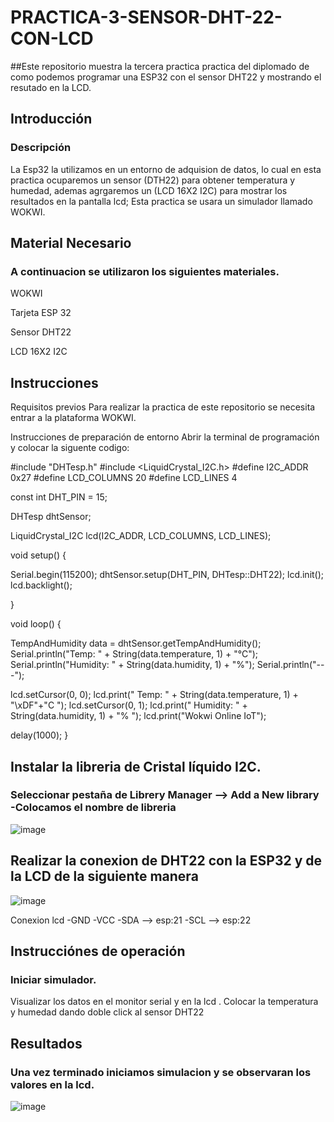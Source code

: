 # PRACTICA-3-SENSOR-DHT-22-CON-LCD

##Este repositorio muestra la tercera practica practica del diplomado de como podemos programar una ESP32 con el sensor DHT22 y mostrando el resutado en la LCD.

## Introducción
### Descripción
La Esp32 la utilizamos en un entorno de adquision de datos, lo cual en esta practica ocuparemos un sensor (DTH22) para obtener temperatura y humedad, ademas agrgaremos un (LCD 16X2 I2C) para mostrar los resultados en la pantalla lcd; Esta practica se usara un simulador llamado WOKWI.

## Material Necesario
### A continuacion se utilizaron los siguientes materiales.

WOKWI


Tarjeta ESP 32

Sensor DHT22

LCD 16X2 I2C

## Instrucciones

Requisitos previos
Para realizar la practica de este repositorio se necesita entrar a la plataforma WOKWI.

Instrucciones de preparación de entorno
Abrir la terminal de programación y colocar la siguente codigo:

#include "DHTesp.h"
#include <LiquidCrystal_I2C.h>
#define I2C_ADDR    0x27
#define LCD_COLUMNS 20
#define LCD_LINES   4

const int DHT_PIN = 15;

DHTesp dhtSensor;

LiquidCrystal_I2C lcd(I2C_ADDR, LCD_COLUMNS, LCD_LINES);

void setup() {

  Serial.begin(115200);
  dhtSensor.setup(DHT_PIN, DHTesp::DHT22);
  lcd.init();
  lcd.backlight();

}

void loop() {

  TempAndHumidity  data = dhtSensor.getTempAndHumidity();
  Serial.println("Temp: " + String(data.temperature, 1) + "°C");
  Serial.println("Humidity: " + String(data.humidity, 1) + "%");
  Serial.println("---");
  
  lcd.setCursor(0, 0);
  lcd.print("  Temp: " + String(data.temperature, 1) + "\xDF"+"C  ");
  lcd.setCursor(0, 1);
  lcd.print(" Humidity: " + String(data.humidity, 1) + "% ");
  lcd.print("Wokwi Online IoT");

  delay(1000);
}

## Instalar la libreria de Cristal líquido I2C.
### Seleccionar pestaña de Librery Manager --> Add a New library -Colocamos el nombre de libreria

![image](https://github.com/ErickRomeroRamos/PRACTICA-3-SENSOR-DHT-22-CON-LCD/assets/153964793/abc69382-3623-47ff-b55b-a8574b801b58)

## Realizar la conexion de DHT22 con la ESP32 y de la LCD de la siguiente manera

![image](https://github.com/ErickRomeroRamos/PRACTICA-3-SENSOR-DHT-22-CON-LCD/assets/153964793/94e0e208-e290-4709-8b6a-ca0b1f30d18f)

Conexion lcd -GND -VCC -SDA --> esp:21 -SCL --> esp:22

## Instrucciónes de operación
### Iniciar simulador.
Visualizar los datos en el monitor serial y en la lcd .
Colocar la temperatura y humedad dando doble click al sensor DHT22
## Resultados
### Una vez terminado iniciamos simulacion y se observaran los valores en la lcd.

![image](https://github.com/ErickRomeroRamos/PRACTICA-3-SENSOR-DHT-22-CON-LCD/assets/153964793/6bba42d5-83d5-4034-b645-0eaf64550c46)

